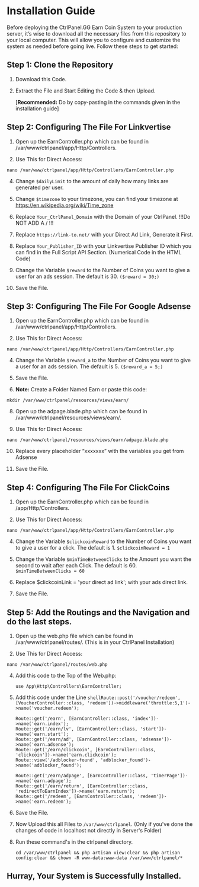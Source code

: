 # Installation Guide

Before deploying the CtrlPanel.GG Earn Coin System to your production server, it’s wise to download all the necessary files from this repository to your local computer. This will allow you to configure and customize the system as needed before going live. Follow these steps to get started:

## Step 1: Clone the Repository

1. Download this Code.

2. Extract the File and Start Editing the Code & then Upload.
   
   [**Recommended:** Do by copy-pasting in the commands given in the installation guide]

## Step 2: Configuring The File For Linkvertise

1. Open up the EarnController.php which can be found in /var/www/ctrlpanel/app/Http/Controllers.

2. Use This for Direct Access:
```shell
nano /var/www/ctrlpanel/app/Http/Controllers/EarnController.php

```

4. Change `$dailyLimit` to the amount of daily how many links are generated per user.

5. Change `$timezone` to your timezone, you can find your timezone at https://en.wikipedia.org/wiki/Time_zone

6. Replace `Your_CtrlPanel_Domain` with the Domain of your CtrlPanel. !!!Do NOT ADD A / !!!

7. Replace `https://link-to.net/` with your Direct Ad Link, Generate it First.

8. Replace `Your_Publisher_ID` with your Linkvertise Publisher ID which you can find in the Full Script API Section. (Numerical Code in the HTML Code)

9. Change the Variable `$reward` to the Number of Coins you want to give a user for an ads session. The default is 30. `($reward = 30;)`

10. Save the File.

## Step 3: Configuring The File For Google Adsense

1. Open up the EarnController.php which can be found in /var/www/ctrlpanel/app/Http/Controllers.

2. Use This for Direct Access:
```shell
nano /var/www/ctrlpanel/app/Http/Controllers/EarnController.php

```

4. Change the Variable `$reward_a` to the Number of Coins you want to give a user for an ads session. The default is 5. `($reward_a = 5;)`

5. Save the File.

6. **Note:** Create a Folder Named Earn or paste this code:
```shell
mkdir /var/www/ctrlpanel/resources/views/earn/
```

8. Open up the adpage.blade.php which can be found in /var/www/ctrlpanel/resources/views/earn/.

9. Use This for Direct Access:
```shell
nano /var/www/ctrlpanel/resources/views/earn/adpage.blade.php
```

10. Replace every placeholder “xxxxxxx” with the variables you get from Adsense

11. Save the File.

## Step 4: Configuring The File For ClickCoins

1. Open up the EarnController.php which can be found in /app/Http/Controllers.

2. Use This for Direct Access:
```shell
nano /var/www/ctrlpanel/app/Http/Controllers/EarnController.php

```

4. Change the Variable `$clickcoinReward` to the Number of Coins you want to give a user for a click. The default is 1. `$clickcoinReward = 1`

5. Change the Variable `$minTimeBetweenClicks` to the Amount you want the second to wait after each Click. The default is 60. `$minTimeBetweenClicks = 60`

6. Replace $clickcoinLink = 'your direct ad link'; with your ads direct link.

7. Save the File.

## Step 5: Add the Routings and the Navigation and do the last steps.

1. Open up the web.php file which can be found in /var/www/ctrlpanel/routes/. (This is in your CtrlPanel Installation)

2. Use This for Direct Access:
```shell
nano /var/www/ctrlpanel/routes/web.php

```

4. Add this code to the Top of the Web.php:

   ```shell
   use App\Http\Controllers\EarnController;

   ```

5. Add this code under the Line
```shellRoute::post('/voucher/redeem', [VoucherController::class, 'redeem'])->middleware('throttle:5,1')->name('voucher.redeem');```

   ```shell
   Route::get('/earn', [EarnController::class, 'index'])->name('earn.index');
   Route::get('/earn/lv', [EarnController::class, 'start'])->name('earn.start');
   Route::get('/earn/ad', [EarnController::class, 'adsense'])->name('earn.adsense');
   Route::get('/earn/clickcoin', [EarnController::class, 'clickcoin'])->name('earn.clickcoin');
   Route::view('/adblocker-found', 'adblocker_found')->name('adblocker_found');

   Route::get('/earn/adpage', [EarnController::class, 'timerPage'])->name('earn.adpage');
   Route::get('/earn/return', [EarnController::class, 'redirectToEarnIndex'])->name('earn.return');
   Route::get('/redeem', [EarnController::class, 'redeem'])->name('earn.redeem');

   ```

6. Save the File.

7. Now Upload this all Files to ```/var/www/ctrlpanel```. (Only if you've done the changes of code in localhost not directly in Server's Folder)

8. Run these command's in the ctrlpanel directory.
   ```shell
   cd /var/www/ctrlpanel && php artisan view:clear && php artisan config:clear && chown -R www-data:www-data /var/www/ctrlpanel/*
   ```

## Hurray, Your System is Successfully Installed.

